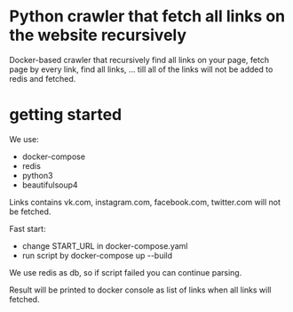 # Python crawler that fetch all links on the website recursively 
Docker-based crawler that recursively find all links on your page, fetch page by every link, find all links, ... till all of the links will not be added to redis and fetched.

# getting started
We use:
- docker-compose
- redis
- python3
- beautifulsoup4

Links contains vk.com, instagram.com, facebook.com, twitter.com will not be fetched.

Fast start:
- change START_URL in docker-compose.yaml
- run script by docker-compose up --build

We use redis as db, so if script failed you can continue parsing.

Result will be printed to docker console as list of links when all links will fetched.
